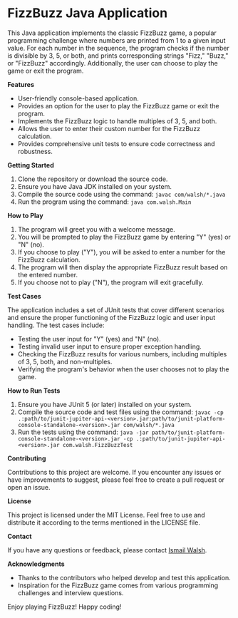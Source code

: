 # FizzBuzz Java Application

This Java application implements the classic FizzBuzz game, a popular programming challenge where numbers are printed from 1 to a given input value. For each number in the sequence, the program checks if the number is divisible by 3, 5, or both, and prints corresponding strings "Fizz," "Buzz," or "FizzBuzz" accordingly. Additionally, the user can choose to play the game or exit the program.

**Features**

- User-friendly console-based application.
- Provides an option for the user to play the FizzBuzz game or exit the program.
- Implements the FizzBuzz logic to handle multiples of 3, 5, and both.
- Allows the user to enter their custom number for the FizzBuzz calculation.
- Provides comprehensive unit tests to ensure code correctness and robustness.

**Getting Started**

1. Clone the repository or download the source code.
2. Ensure you have Java JDK installed on your system.
3. Compile the source code using the command: `javac com/walsh/*.java`
4. Run the program using the command: `java com.walsh.Main`

**How to Play**

1. The program will greet you with a welcome message.
2. You will be prompted to play the FizzBuzz game by entering "Y" (yes) or "N" (no).
3. If you choose to play ("Y"), you will be asked to enter a number for the FizzBuzz calculation.
4. The program will then display the appropriate FizzBuzz result based on the entered number.
5. If you choose not to play ("N"), the program will exit gracefully.

**Test Cases**

The application includes a set of JUnit tests that cover different scenarios and ensure the proper functioning of the FizzBuzz logic and user input handling. The test cases include:

- Testing the user input for "Y" (yes) and "N" (no).
- Testing invalid user input to ensure proper exception handling.
- Checking the FizzBuzz results for various numbers, including multiples of 3, 5, both, and non-multiples.
- Verifying the program's behavior when the user chooses not to play the game.

**How to Run Tests**

1. Ensure you have JUnit 5 (or later) installed on your system.
2. Compile the source code and test files using the command: `javac -cp .:path/to/junit-jupiter-api-<version>.jar:path/to/junit-platform-console-standalone-<version>.jar com/walsh/*.java`
3. Run the tests using the command: `java -jar path/to/junit-platform-console-standalone-<version>.jar -cp .:path/to/junit-jupiter-api-<version>.jar com.walsh.FizzBuzzTest`

**Contributing**

Contributions to this project are welcome. If you encounter any issues or have improvements to suggest, please feel free to create a pull request or open an issue.

**License**

This project is licensed under the MIT License. Feel free to use and distribute it according to the terms mentioned in the LICENSE file.

**Contact**

If you have any questions or feedback, please contact [Ismail Walsh](mailto:i.walsh98@hotmail.co.uk).

**Acknowledgments**

- Thanks to the contributors who helped develop and test this application.
- Inspiration for the FizzBuzz game comes from various programming challenges and interview questions.

Enjoy playing FizzBuzz! Happy coding!
